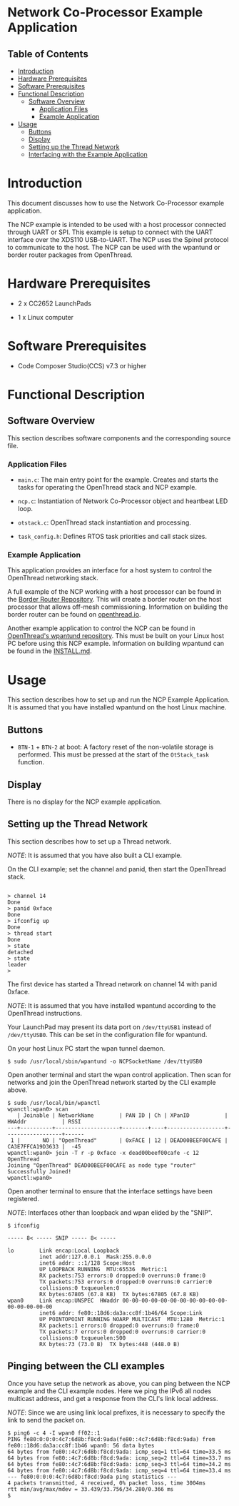 # Network Co-Processor Example Application

## Table of Contents

* [Introduction](#intro)
* [Hardware Prerequisites](#hardware-prereqs)
* [Software Prerequisites](#software-prereqs)
* [Functional Description](#functional-desc)
  * [Software Overview](#software-overview)
    * [Application Files](#application)
    * [Example Application](#example-application)
* [Usage](#usage)
  * [Buttons](#usage-buttons)
  * [Display](#usage-display)
  * [Setting up the Thread Network](#usage-setup-nwk)
  * [Interfacing with the Example Application](#usage-control)

# <a name="intro"></a> Introduction

This document discusses how to use the Network Co-Processor example
application.

The NCP example is intended to be used with a host processor connected through
UART or SPI. This example is setup to connect with the UART interface over the
XDS110 USB-to-UART. The NCP uses the Spinel protocol to communicate to the
host. The NCP can be used with the wpantund or border router packages from
OpenThread.


# <a name="hardware-prereqs"></a> Hardware Prerequisites

- 2 x CC2652 LaunchPads

- 1 x Linux computer


# <a name="software-prereqs"></a> Software Prerequisites

- Code Composer Studio(CCS) v7.3 or higher


# <a name="functional-desc"></a> Functional Description


## <a name="software-overview"></a> Software Overview

This section describes software components and the corresponding source file.


### <a name="application"></a> Application Files

- `main.c`: The main entry point for the example. Creates and starts the tasks
  for operating the OpenThread stack and NCP example.

- `ncp.c`: Instantiation of Network Co-Processor object and heartbeat LED loop.

- `otstack.c`: OpenThread stack instantiation and processing.

- `task_config.h`: Defines RTOS task priorities and call stack sizes.


### <a name="example-application"></a> Example Application

This application provides an interface for a host system to control the
OpenThread networking stack.

A full example of the NCP working with a host processor can be found in the
[Border Router Repository][br-gh]. This will create a border router on the host
processor that allows off-mesh commissioning. Information on building the
border router can be found on [openthread.io][br-install].

Another example application to control the NCP can be found in [OpenThread's
wpantund repository][wpantund-gh]. This must be built on your Linux host PC
before using this NCP example. Information on building wpantund can be found in
the [INSTALL.md][wpantund-install].

[br-gh]: https://github.com/openthread/borderrouter
[br-install]: https://openthread.io/guides/border_router/beaglebone_black
[wpantund-gh]: https://github.com/openthread/wpantund
[wpantund-install]: https://github.com/openthread/wpantund


# <a name="usage"></a> Usage

This section describes how to set up and run the NCP Example Application. It is
assumed that you have installed wpantund on the host Linux machine.


## <a name="usage-buttons"></a> Buttons

- `BTN-1` + `BTN-2` at boot: A factory reset of the non-volatile storage is
  performed.  This must be pressed at the start of the `OtStack_task` function.


## <a name="usage-display"></a> Display

There is no display for the NCP example application.


## <a name="usage-setup-nwk"></a> Setting up the Thread Network

This section describes how to set up a Thread network.

*NOTE*: It is assumed that you have also built a CLI example.

On the CLI example; set the channel and panid, then start the OpenThread stack.

```

> channel 14
Done
> panid 0xface
Done
> ifconfig up
Done
> thread start
Done
> state
detached
> state
leader
>
```

The first device has started a Thread network on channel 14 with panid 0xface.

*NOTE*: It is assumed that you have installed wpantund according to the
OpenThread instructions.

Your LaunchPad may present its data port on `/dev/ttyUSB1` instead of
`/dev/ttyUSB0`. This can be set in the configuration file for wpantund.

On your host Linux PC start the wpan tunnel daemon.

```
$ sudo /usr/local/sbin/wpantund -o NCPSocketName /dev/ttyUSB0
```

Open another terminal and start the wpan control application. Then scan for
networks and join the OpenThread network started by the CLI example above.

```
$ sudo /usr/local/bin/wpanctl
wpanctl:wpan0> scan
   | Joinable | NetworkName        | PAN ID | Ch | XPanID           | HWAddr           | RSSI
---+----------+--------------------+--------+----+------------------+------------------+------
 1 |       NO | "OpenThread"       | 0xFACE | 12 | DEAD00BEEF00CAFE | CA3E7FFCA19D3633 |  -45
wpanctl:wpan0> join -T r -p 0xface -x dead00beef00cafe -c 12 OpenThread
Joining "OpenThread" DEAD00BEEF00CAFE as node type "router"
Successfully Joined!
wpanctl:wpan0>
```

Open another terminal to ensure that the interface settings have been
registered.

*NOTE*: Interfaces other than loopback and wpan elided by the "SNIP".

```
$ ifconfig

----- 8< ----- SNIP ----- 8< -----

lo        Link encap:Local Loopback
          inet addr:127.0.0.1  Mask:255.0.0.0
          inet6 addr: ::1/128 Scope:Host
          UP LOOPBACK RUNNING  MTU:65536  Metric:1
          RX packets:753 errors:0 dropped:0 overruns:0 frame:0
          TX packets:753 errors:0 dropped:0 overruns:0 carrier:0
          collisions:0 txqueuelen:0
          RX bytes:67805 (67.8 KB)  TX bytes:67805 (67.8 KB)
wpan0     Link encap:UNSPEC  HWaddr 00-00-00-00-00-00-00-00-00-00-00-00-00-00-00-00
          inet6 addr: fe80::18d6:da3a:cc8f:1b46/64 Scope:Link
          UP POINTOPOINT RUNNING NOARP MULTICAST  MTU:1280  Metric:1
          RX packets:1 errors:0 dropped:0 overruns:0 frame:0
          TX packets:7 errors:0 dropped:0 overruns:0 carrier:0
          collisions:0 txqueuelen:500
          RX bytes:73 (73.0 B)  TX bytes:448 (448.0 B)
```


## <a name="usage-control"></a> Pinging between the CLI examples

Once you have setup the network as above, you can ping between the NCP example
and the CLI example nodes. Here we ping the IPv6 all nodes multicast address,
and get a response from the CLI's link local address.

*NOTE*: Since we are using link local prefixes, it is necessary to specify the
link to send the packet on.

```
$ ping6 -c 4 -I wpan0 ff02::1
PING fe80:0:0:0:4c7:6d8b:f8cd:9ada(fe80::4c7:6d8b:f8cd:9ada) from fe80::18d6:da3a:cc8f:1b46 wpan0: 56 data bytes
64 bytes from fe80::4c7:6d8b:f8cd:9ada: icmp_seq=1 ttl=64 time=33.5 ms
64 bytes from fe80::4c7:6d8b:f8cd:9ada: icmp_seq=2 ttl=64 time=33.7 ms
64 bytes from fe80::4c7:6d8b:f8cd:9ada: icmp_seq=3 ttl=64 time=34.2 ms
64 bytes from fe80::4c7:6d8b:f8cd:9ada: icmp_seq=4 ttl=64 time=33.4 ms
--- fe80:0:0:0:4c7:6d8b:f8cd:9ada ping statistics ---
4 packets transmitted, 4 received, 0% packet loss, time 3004ms
rtt min/avg/max/mdev = 33.439/33.756/34.280/0.366 ms
$
```
